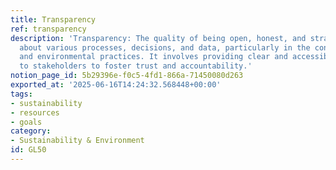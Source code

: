 ```yaml
---
title: Transparency
ref: transparency
description: 'Transparency: The quality of being open, honest, and straightforward
  about various processes, decisions, and data, particularly in the context of sustainability
  and environmental practices. It involves providing clear and accessible information
  to stakeholders to foster trust and accountability.'
notion_page_id: 5b29396e-f0c5-4fd1-866a-71450080d263
exported_at: '2025-06-16T14:24:32.568448+00:00'
tags:
- sustainability
- resources
- goals
category:
- Sustainability & Environment
id: GL50
---
```


